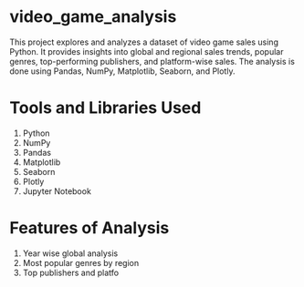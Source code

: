 # video_game_analysis
This project explores and analyzes a dataset of video game sales using Python. It provides insights into global and regional sales trends, popular genres, top-performing publishers, and platform-wise sales. The analysis is done using Pandas, NumPy, Matplotlib, Seaborn, and Plotly.

# Tools and Libraries Used
1. Python
2. NumPy
3. Pandas
4. Matplotlib
5. Seaborn
6. Plotly
7. Jupyter Notebook

# Features of Analysis
1. Year wise global analysis
2. Most popular genres by region
3. Top publishers and platfo
